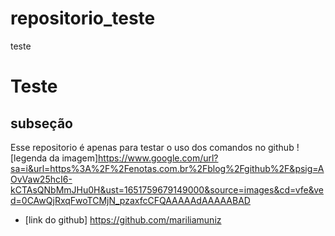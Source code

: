 # repositorio_teste
teste
# Teste
## subseção
Esse repositorio é apenas para testar o uso dos comandos no github
![legenda da imagem]https://www.google.com/url?sa=i&url=https%3A%2F%2Fenotas.com.br%2Fblog%2Fgithub%2F&psig=AOvVaw25hcI6-kCTAsQNbMmJHu0H&ust=1651759679149000&source=images&cd=vfe&ved=0CAwQjRxqFwoTCMjN_pzaxfcCFQAAAAAdAAAAABAD
* [link do github] https://github.com/mariliamuniz
